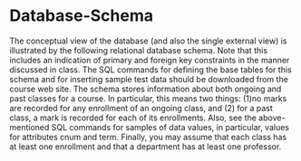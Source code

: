 # Database-Schema
The conceptual view of the database
(and also the single external view) is illustrated by the following relational database schema.
Note that this includes an indication of primary and foreign key constraints in the manner
discussed in class.  The SQL commands for defining the base tables for this schema and
for inserting sample test data should be downloaded from the course web site.
The  schema  stores  information  about  both  ongoing  and  past  classes  for  a  course.   In
particular,  this  means  two  things:  (1)no marks  are  recorded  for  any  enrollment  of  an ongoing class, and (2) for a past class, a mark is recorded for
each of its enrollments.  Also, see the above-mentioned SQL commands for samples of data values, in particular, values for attributes cnum
and term. Finally,  you may assume that each class has at least one enrollment and that a department has at least one professor.

